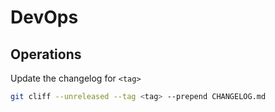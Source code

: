 # DevOps

## Operations

Update the changelog for `<tag>`

```bash
git cliff --unreleased --tag <tag> --prepend CHANGELOG.md
```
